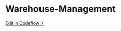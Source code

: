 # Warehouse-Management

[Edit in Codeflow ⚡️](https://stackblitz.com/~/github.com/subhadippaul2311/Warehouse-Management)